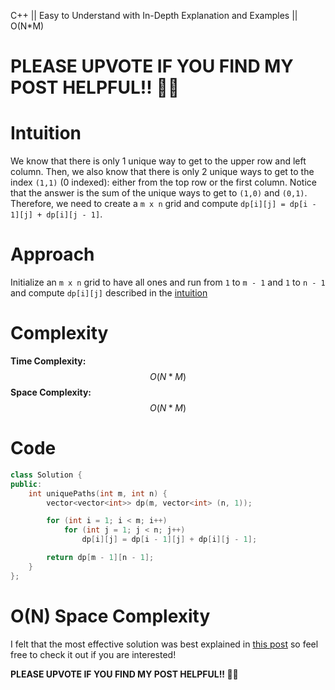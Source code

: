C++ || Easy to Understand with In-Depth Explanation and Examples || O(N*M)

# PLEASE UPVOTE IF YOU FIND MY POST HELPFUL!! 🥺😁

# Intuition

We know that there is only 1 unique way to get to the upper row and left column. Then, we also know that there is only 2 unique ways to get to the index `(1,1)` (0 indexed): either from the top row or the first column. Notice that the answer is the sum of the unique ways to get to `(1,0)` and `(0,1)`. Therefore, we need to create a `m x n` grid and compute `dp[i][j] = dp[i - 1][j] + dp[i][j - 1]`. 

# Approach

Initialize an `m x n` grid to have all ones and run from `1` to `m - 1` and `1` to `n - 1` and compute `dp[i][j]` described in the [intuition](#intuition)

# Complexity

**Time Complexity:** $$O(N*M)$$
**Space Complexity:** $$O(N*M)$$

# Code

```c++
class Solution {
public:
    int uniquePaths(int m, int n) {
        vector<vector<int>> dp(m, vector<int> (n, 1));

        for (int i = 1; i < m; i++)
            for (int j = 1; j < n; j++)
                dp[i][j] = dp[i - 1][j] + dp[i][j - 1];

        return dp[m - 1][n - 1];
    }
};
```

# O(N) Space Complexity

I felt that the most effective solution was best explained in [this post](https://leetcode.com/problems/unique-paths/solutions/22954/c-dp/?orderBy=most_votes) so feel free to check it out if you are interested!

**PLEASE UPVOTE IF YOU FIND MY POST HELPFUL!! 🥺😁**